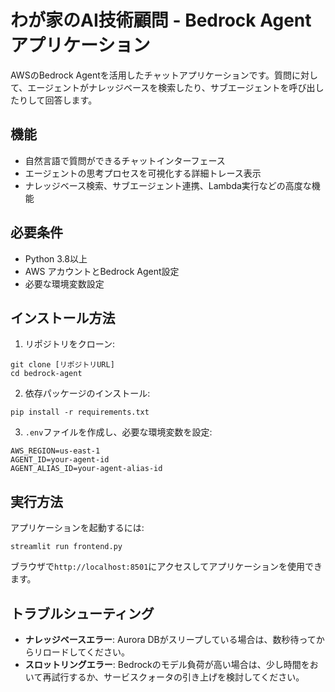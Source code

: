 # わが家のAI技術顧問 - Bedrock Agentアプリケーション

AWSのBedrock Agentを活用したチャットアプリケーションです。質問に対して、エージェントがナレッジベースを検索したり、サブエージェントを呼び出したりして回答します。

## 機能

- 自然言語で質問ができるチャットインターフェース
- エージェントの思考プロセスを可視化する詳細トレース表示
- ナレッジベース検索、サブエージェント連携、Lambda実行などの高度な機能

## 必要条件

- Python 3.8以上
- AWS アカウントとBedrock Agent設定
- 必要な環境変数設定

## インストール方法

1. リポジトリをクローン:
```
git clone [リポジトリURL]
cd bedrock-agent
```

2. 依存パッケージのインストール:
```
pip install -r requirements.txt
```

3. `.env`ファイルを作成し、必要な環境変数を設定:
```
AWS_REGION=us-east-1
AGENT_ID=your-agent-id
AGENT_ALIAS_ID=your-agent-alias-id
```

## 実行方法

アプリケーションを起動するには:

```
streamlit run frontend.py
```

ブラウザで`http://localhost:8501`にアクセスしてアプリケーションを使用できます。

## トラブルシューティング

- **ナレッジベースエラー**: Aurora DBがスリープしている場合は、数秒待ってからリロードしてください。
- **スロットリングエラー**: Bedrockのモデル負荷が高い場合は、少し時間をおいて再試行するか、サービスクォータの引き上げを検討してください。 
